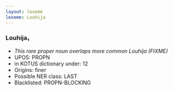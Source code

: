 ```yaml
---
layout: lexeme
lexeme: Louhija
---
```


###  Louhija₁

* _This rare proper noun overlaps more common *Louhija* (FIXME)_
* UPOS:  PROPN
* in KOTUS dictionary under:  12
* Origins: finer 
* Possible NER class:  LAST
* Blacklisted:  PROPN-BLOCKING

